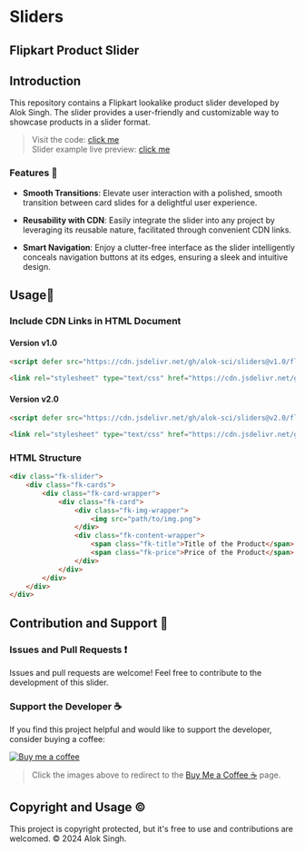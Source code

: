 # Sliders

## Flipkart Product Slider

## Introduction

This repository contains a Flipkart lookalike product slider developed by Alok Singh. The slider provides a user-friendly and customizable way to showcase products in a slider format.

> Visit the code: [click me](https://github.com/Alok-Sci/sliders/tree/master/flipkart/small/) \
> Slider example live preview: [click me](https://alok-sci.github.io/sliders/flipkart/small/index.html)


### Features 🌟
- **Smooth Transitions**: Elevate user interaction with a polished, smooth transition between card slides for a delightful user experience.

- **Reusability with CDN**: Easily integrate the slider into any project by leveraging its reusable nature, facilitated through convenient CDN links.

- **Smart Navigation**: Enjoy a clutter-free interface as the slider intelligently conceals navigation buttons at its edges, ensuring a sleek and intuitive design.

## Usage🚀

### Include CDN Links in HTML Document

#### Version v1.0
```html
<script defer src="https://cdn.jsdelivr.net/gh/alok-sci/sliders@v1.0/flipkart-product-slider/slider-small--btn-hide/script.js"></script>

<link rel="stylesheet" type="text/css" href="https://cdn.jsdelivr.net/gh/alok-sci/sliders@v1.0/flipkart-product-slider/slider-small--btn-hide/style.css">
```

#### Version v2.0
```html
<script defer src="https://cdn.jsdelivr.net/gh/alok-sci/sliders@v2.0/flipkart/small/script.js"></script>

<link rel="stylesheet" type="text/css" href="https://cdn.jsdelivr.net/gh/alok-sci/sliders@v2.0/flipkart/small/style.css">
```

### HTML Structure

```html
<div class="fk-slider">
    <div class="fk-cards">
        <div class="fk-card-wrapper">
            <div class="fk-card">
                <div class="fk-img-wrapper">
                    <img src="path/to/img.png">
                </div>
                <div class="fk-content-wrapper">
                    <span class="fk-title">Title of the Product</span>
                    <span class="fk-price">Price of the Product</span>
                </div>
            </div>
        </div>
    </div>
</div>
```
## Contribution and Support 🤝

### Issues and Pull Requests ❗

Issues and pull requests are welcome! Feel free to contribute to the development of this slider.

### Support the Developer ☕

If you find this project helpful and would like to support the developer, consider buying a coffee:

[![Buy me a coffee](https://iili.io/JoQcIJS.md.png)](https://www.buymeacoffee.com/alokthedev)

>Click the images above to redirect to the [Buy Me a Coffee ☕](https://www.buymeacoffee.com/alokthedev) page.

## Copyright and Usage &copy;

This project is copyright protected, but it's free to use and contributions are welcomed. © 2024 Alok Singh.